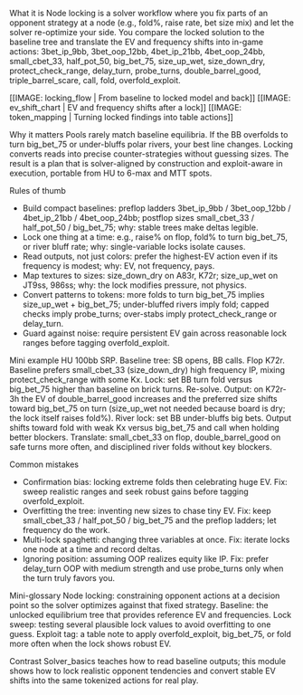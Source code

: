 What it is
Node locking is a solver workflow where you fix parts of an opponent strategy at a node (e.g., fold%, raise rate, bet size mix) and let the solver re-optimize your side. You compare the locked solution to the baseline tree and translate the EV and frequency shifts into in-game actions: 3bet_ip_9bb, 3bet_oop_12bb, 4bet_ip_21bb, 4bet_oop_24bb, small_cbet_33, half_pot_50, big_bet_75, size_up_wet, size_down_dry, protect_check_range, delay_turn, probe_turns, double_barrel_good, triple_barrel_scare, call, fold, overfold_exploit.

[[IMAGE: locking_flow | From baseline to locked model and back]]
[[IMAGE: ev_shift_chart | EV and frequency shifts after a lock]]
[[IMAGE: token_mapping | Turning locked findings into table actions]]

Why it matters
Pools rarely match baseline equilibria. If the BB overfolds to turn big_bet_75 or under-bluffs polar rivers, your best line changes. Locking converts reads into precise counter-strategies without guessing sizes. The result is a plan that is solver-aligned by construction and exploit-aware in execution, portable from HU to 6-max and MTT spots.

Rules of thumb
- Build compact baselines: preflop ladders 3bet_ip_9bb / 3bet_oop_12bb / 4bet_ip_21bb / 4bet_oop_24bb; postflop sizes small_cbet_33 / half_pot_50 / big_bet_75; why: stable trees make deltas legible.
- Lock one thing at a time: e.g., raise% on flop, fold% to turn big_bet_75, or river bluff rate; why: single-variable locks isolate causes.
- Read outputs, not just colors: prefer the highest-EV action even if its frequency is modest; why: EV, not frequency, pays.
- Map textures to sizes: size_down_dry on A83r, K72r; size_up_wet on JT9ss, 986ss; why: the lock modifies pressure, not physics.
- Convert patterns to tokens: more folds to turn big_bet_75 implies size_up_wet + big_bet_75; under-bluffed rivers imply fold; capped checks imply probe_turns; over-stabs imply protect_check_range or delay_turn.
- Guard against noise: require persistent EV gain across reasonable lock ranges before tagging overfold_exploit.

Mini example
HU 100bb SRP. Baseline tree: SB opens, BB calls. Flop K72r. Baseline prefers small_cbet_33 (size_down_dry) high frequency IP, mixing protect_check_range with some Kx. Lock: set BB turn fold versus big_bet_75 higher than baseline on brick turns. Re-solve. Output: on K72r-3h the EV of double_barrel_good increases and the preferred size shifts toward big_bet_75 on turn (size_up_wet not needed because board is dry; the lock itself raises fold%). River lock: set BB under-bluffs big bets. Output shifts toward fold with weak Kx versus big_bet_75 and call when holding better blockers. Translate: small_cbet_33 on flop, double_barrel_good on safe turns more often, and disciplined river folds without key blockers.

Common mistakes
- Confirmation bias: locking extreme folds then celebrating huge EV. Fix: sweep realistic ranges and seek robust gains before tagging overfold_exploit.
- Overfitting the tree: inventing new sizes to chase tiny EV. Fix: keep small_cbet_33 / half_pot_50 / big_bet_75 and the preflop ladders; let frequency do the work.
- Multi-lock spaghetti: changing three variables at once. Fix: iterate locks one node at a time and record deltas.
- Ignoring position: assuming OOP realizes equity like IP. Fix: prefer delay_turn OOP with medium strength and use probe_turns only when the turn truly favors you.

Mini-glossary
Node locking: constraining opponent actions at a decision point so the solver optimizes against that fixed strategy.
Baseline: the unlocked equilibrium tree that provides reference EV and frequencies.
Lock sweep: testing several plausible lock values to avoid overfitting to one guess.
Exploit tag: a table note to apply overfold_exploit, big_bet_75, or fold more often when the lock shows robust EV.

Contrast
Solver_basics teaches how to read baseline outputs; this module shows how to lock realistic opponent tendencies and convert stable EV shifts into the same tokenized actions for real play.
